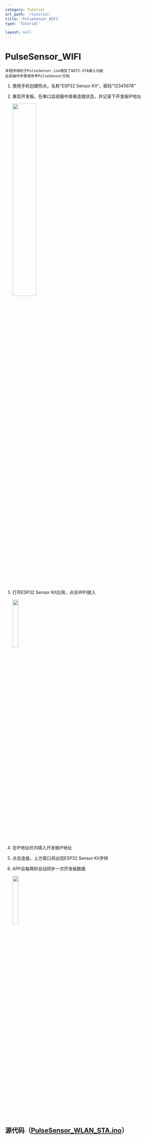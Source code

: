 ```yaml
---
category: Tutorial
url_path: '/tutorial'
title: 'PulseSensor_WIFI'
type: 'Tutorial'

layout: null
---
```


# PulseSensor_WIFI

```
本程序相较于PulseSensor.ino增加了WIFI-STA接入功能
此前操作步骤请参考PulseSensor文档
```

1. 使用手机创建热点，名称”ESP32 Sensor Kit“，密码“12345678”

2. 重启开发板，在串口监视器中查看连接状态，并记录下开发板IP地址

    <img decoding="async" src="https://addison-cq.github.io/webPages/images/Snipaste_2022-11-11_13-48-55.png" width="40%">

3. 打开ESP32 Sensor Kit应用，点击WIFI接入

    <img decoding="async" src="https://addison-cq.github.io/webPages/images/Screenshot_20221111_123302_com.example.esp32sensorkit_f.jpg" width="20%">

4. 在IP地址栏内填入开发板IP地址

5. 点击连接，上方窗口将出现ESP32 Sensor Kit字样

6. APP会每两秒自动同步一次开发板数据

    <img decoding="async" src="https://addison-cq.github.io/webPages/images/Screenshot_20221111_143601_com.example.esp32sensorkit_f.jpg" width="20%">

## 源代码（[PulseSensor_WLAN_STA.ino](https://github.com/addison-CQ/webPages/tree/develop/doc/ESP32SensorKit/code)）

